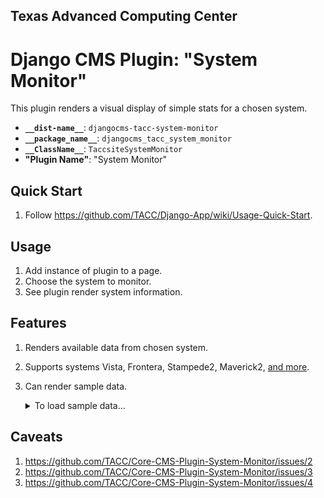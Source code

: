 ## Texas Advanced Computing Center
# Django CMS Plugin: "System Monitor"

This plugin renders a visual display of simple stats for a chosen system.

- __`__dist-name__`__: `djangocms-tacc-system-monitor`
- __`__package_name__`__: `djangocms_tacc_system_monitor`
- __`__ClassName__`__: `TaccsiteSystemMonitor`
- __"Plugin Name"__: "System Monitor"

## Quick Start

1. Follow https://github.com/TACC/Django-App/wiki/Usage-Quick-Start.

## Usage

1. Add instance of plugin to a page.
1. Choose the system to monitor.
1. See plugin render system information.

## Features

1. Renders available data from chosen system.
1. Supports systems Vista, Frontera, Stampede2, Maverick2, [and more][system-list].
1. Can render sample data.
    <details><summary>To load sample data…</summary>

    1. Load CMS on a `localhost` URL.
    2. Via plugin, choose Frontera or Stampede system.

    </details>

## Caveats

1. https://github.com/TACC/Core-CMS-Plugin-System-Monitor/issues/2
2. https://github.com/TACC/Core-CMS-Plugin-System-Monitor/issues/3
3. https://github.com/TACC/Core-CMS-Plugin-System-Monitor/issues/4

[system-list]: https://github.com/TACC/Core-CMS-Plugin-System-Monitor/blob/v0.1.5/djangocms_tacc_system_monitor/models.py#L12-L25
